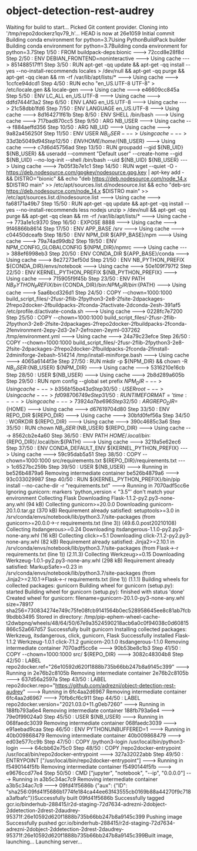 # object-detection-rest-audrey
Waiting for build to start...
Picked Git content provider.
Cloning into '/tmp/repo2dockerz1qv79_h'...
HEAD is now at 26e1059 Initial commit
Building conda environment for python=3.7Using PythonBuildPack builder
Building conda environment for python=3.7Building conda environment for python=3.7Step 1/50 : FROM buildpack-deps:bionic
 ---> 72ccd8e28f8d
Step 2/50 : ENV DEBIAN_FRONTEND=noninteractive
 ---> Using cache
 ---> 851488517ff1
Step 3/50 : RUN apt-get -qq update &&     apt-get -qq install --yes --no-install-recommends locales > /dev/null &&     apt-get -qq purge &&     apt-get -qq clean &&     rm -rf /var/lib/apt/lists/*
 ---> Using cache
 ---> 1ccfce94dcd1
Step 4/50 : RUN echo "en_US.UTF-8 UTF-8" > /etc/locale.gen &&     locale-gen
 ---> Using cache
 ---> e46609cc845a
Step 5/50 : ENV LC_ALL en_US.UTF-8
 ---> Using cache
 ---> ddfd7444f3a2
Step 6/50 : ENV LANG en_US.UTF-8
 ---> Using cache
 ---> 21c58dbb1fd6
Step 7/50 : ENV LANGUAGE en_US.UTF-8
 ---> Using cache
 ---> 8d164271f61b
Step 8/50 : ENV SHELL /bin/bash
 ---> Using cache
 ---> 717bad870cc5
Step 9/50 : ARG NB_USER
 ---> Using cache
 ---> f884aeffd356
Step 10/50 : ARG NB_UID
 ---> Using cache
 ---> 9a82a456250f
Step 11/50 : ENV USER ${NB_USER}
 ---> Using cache
 ---> 33d3b5049d94
Step 12/50 : ENV HOME /home/${NB_USER}
 ---> Using cache
 ---> c7d6d45756ad
Step 13/50 : RUN groupadd         --gid ${NB_UID}         ${NB_USER} &&     useradd         --comment "Default user"         --create-home         --gid ${NB_UID}         --no-log-init --shell /bin/bash         --uid ${NB_UID}         ${NB_USER}
 ---> Using cache
 ---> 7b05f3b7e1c1
Step 14/50 : RUN wget --quiet -O - https://deb.nodesource.com/gpgkey/nodesource.gpg.key |  apt-key add - &&     DISTRO="bionic" &&     echo "deb https://deb.nodesource.com/node_14.x $DISTRO main" >> /etc/apt/sources.list.d/nodesource.list &&     echo "deb-src https://deb.nodesource.com/node_14.x $DISTRO main" >> /etc/apt/sources.list.d/nodesource.list
 ---> Using cache
 ---> fa68171a49b7
Step 15/50 : RUN apt-get -qq update &&     apt-get -qq install --yes --no-install-recommends    less        nodejs        unzip        > /dev/null &&     apt-get -qq purge &&     apt-get -qq clean &&     rm -rf /var/lib/apt/lists/*
 ---> Using cache
 ---> 773a1e1c9370
Step 16/50 : EXPOSE 8888
 ---> Using cache
 ---> 9f46866b8614
Step 17/50 : ENV APP_BASE /srv
 ---> Using cache
 ---> c04450dceafb
Step 18/50 : ENV NPM_DIR ${APP_BASE}/npm
 ---> Using cache
 ---> 79a74ad99db2
Step 19/50 : ENV NPM_CONFIG_GLOBALCONFIG ${NPM_DIR}/npmrc
 ---> Using cache
 ---> 388ef6998eb3
Step 20/50 : ENV CONDA_DIR ${APP_BASE}/conda
 ---> Using cache
 ---> 8e27273ef50d
Step 21/50 : ENV NB_PYTHON_PREFIX ${CONDA_DIR}/envs/notebook
 ---> Using cache
 ---> 50e109f797f2
Step 22/50 : ENV KERNEL_PYTHON_PREFIX ${NB_PYTHON_PREFIX}
 ---> Using cache
 ---> 715905f9f45b
Step 23/50 : ENV PATH ${NB_PYTHON_PREFIX}/bin:${CONDA_DIR}/bin:${NPM_DIR}/bin:${PATH}
 ---> Using cache
 ---> 5aa6bcd326d1
Step 24/50 : COPY --chown=1000:1000 build_script_files/-2fusr-2flib-2fpython3-2e8-2fsite-2dpackages-2frepo2docker-2fbuildpacks-2fconda-2factivate-2dconda-2esh-391af5 /etc/profile.d/activate-conda.sh
 ---> Using cache
 ---> 0228fc7e7200
Step 25/50 : COPY --chown=1000:1000 build_script_files/-2fusr-2flib-2fpython3-2e8-2fsite-2dpackages-2frepo2docker-2fbuildpacks-2fconda-2fenvironment-2epy-2d3-2e7-2efrozen-2eyml-037262 /tmp/environment.yml
 ---> Using cache
 ---> 24a79c23efce
Step 26/50 : COPY --chown=1000:1000 build_script_files/-2fusr-2flib-2fpython3-2e8-2fsite-2dpackages-2frepo2docker-2fbuildpacks-2fconda-2finstall-2dminiforge-2ebash-514214 /tmp/install-miniforge.bash
 ---> Using cache
 ---> 4065a6144f3e
Step 27/50 : RUN mkdir -p ${NPM_DIR} && chown -R ${NB_USER}:${NB_USER} ${NPM_DIR}
 ---> Using cache
 ---> 5316210e16cb
Step 28/50 : USER ${NB_USER}
 ---> Using cache
 ---> 2b8d289a605b
Step 29/50 : RUN npm config --global set prefix ${NPM_DIR}
 ---> Using cache
 ---> b356b15ba43a
Step 30/50 : USER root
 ---> Using cache
 ---> fd098706749e
Step 31/50 : RUN TIMEFORMAT='time: %3R' bash -c 'time /tmp/install-miniforge.bash' && rm /tmp/install-miniforge.bash /tmp/environment.yml
 ---> Using cache
 ---> 73924a7be696
Step 32/50 : ARG REPO_DIR=${HOME}
 ---> Using cache
 ---> d67619704d80
Step 33/50 : ENV REPO_DIR ${REPO_DIR}
 ---> Using cache
 ---> 30bfd0fef56a
Step 34/50 : WORKDIR ${REPO_DIR}
 ---> Using cache
 ---> 390c4685c3a6
Step 35/50 : RUN chown ${NB_USER}:${NB_USER} ${REPO_DIR}
 ---> Using cache
 ---> 8562cb2e4a60
Step 36/50 : ENV PATH ${HOME}/.local/bin:${REPO_DIR}/.local/bin:${PATH}
 ---> Using cache
 ---> 3219a5e62ec6
Step 37/50 : ENV CONDA_DEFAULT_ENV ${KERNEL_PYTHON_PREFIX}
 ---> Using cache
 ---> 59c95dab5a51
Step 38/50 : COPY --chown=1000:1000 src/requirements.txt ${REPO_DIR}/requirements.txt
 ---> 1c6527bc259b
Step 39/50 : USER ${NB_USER}
 ---> Running in be526b4879a6
Removing intermediate container be526b4879a6
 ---> 93c033029987
Step 40/50 : RUN ${KERNEL_PYTHON_PREFIX}/bin/pip install --no-cache-dir -r "requirements.txt"
 ---> Running in 7070adf5cc6e
Ignoring gunicorn: markers 'python_version < "3.5"' don't match your environment
Collecting Flask
  Downloading Flask-1.1.2-py2.py3-none-any.whl (94 kB)
Collecting gunicorn>=20.0.0
  Downloading gunicorn-20.1.0.tar.gz (370 kB)
Requirement already satisfied: setuptools>=3.0 in /srv/conda/envs/notebook/lib/python3.7/site-packages (from gunicorn>=20.0.0->-r requirements.txt (line 3)) (49.6.0.post20210108)
Collecting itsdangerous>=0.24
  Downloading itsdangerous-1.1.0-py2.py3-none-any.whl (16 kB)
Collecting click>=5.1
  Downloading click-7.1.2-py2.py3-none-any.whl (82 kB)
Requirement already satisfied: Jinja2>=2.10.1 in /srv/conda/envs/notebook/lib/python3.7/site-packages (from Flask->-r requirements.txt (line 1)) (2.11.3)
Collecting Werkzeug>=0.15
  Downloading Werkzeug-1.0.1-py2.py3-none-any.whl (298 kB)
Requirement already satisfied: MarkupSafe>=0.23 in /srv/conda/envs/notebook/lib/python3.7/site-packages (from Jinja2>=2.10.1->Flask->-r requirements.txt (line 1)) (1.1.1)
Building wheels for collected packages: gunicorn
  Building wheel for gunicorn (setup.py): started
  Building wheel for gunicorn (setup.py): finished with status 'done'
  Created wheel for gunicorn: filename=gunicorn-20.1.0-py3-none-any.whl size=78917 sha256=730834274e749c75fe08fcb9141564b0ec528958645ee8c81ab7fcb9bdbb3495
  Stored in directory: /tmp/pip-ephem-wheel-cache-t2dwbpnq/wheels/48/64/50/67e9a3524590218acb6a0c0f94038c0d60815866c52a667d57
Successfully built gunicorn
Installing collected packages: Werkzeug, itsdangerous, click, gunicorn, Flask
Successfully installed Flask-1.1.2 Werkzeug-1.0.1 click-7.1.2 gunicorn-20.1.0 itsdangerous-1.1.0
Removing intermediate container 7070adf5cc6e
 ---> 90b53be8c1b3
Step 41/50 : COPY --chown=1000:1000 src/ ${REPO_DIR}
 ---> 3082c48304b8
Step 42/50 : LABEL repo2docker.ref="26e10592d620f1888b735b66bb247b8a9145c399"
 ---> Running in 2e76b2c8105b
Removing intermediate container 2e76b2c8105b
 ---> 637d56a2597a
Step 43/50 : LABEL repo2docker.repo="https://github.com/adrezni/object-detection-rest-audrey"
 ---> Running in 6fc4aa2d6967
Removing intermediate container 6fc4aa2d6967
 ---> 70fb6cf6c911
Step 44/50 : LABEL repo2docker.version="2021.03.0+11.g0eb7260"
 ---> Running in 188fb793a6e4
Removing intermediate container 188fb793a6e4
 ---> 79e0f99024a0
Step 45/50 : USER ${NB_USER}
 ---> Running in 068faedc3039
Removing intermediate container 068faedc3039
 ---> e91aebad9caa
Step 46/50 : ENV PYTHONUNBUFFERED=1
 ---> Running in 40b009868479
Removing intermediate container 40b009868479
 ---> ed03e577cc9b
Step 47/50 : COPY /python3-login /usr/local/bin/python3-login
 ---> 64cbb62e75c0
Step 48/50 : COPY /repo2docker-entrypoint /usr/local/bin/repo2docker-entrypoint
 ---> 327a32022abb
Step 49/50 : ENTRYPOINT ["/usr/local/bin/repo2docker-entrypoint"]
 ---> Running in f5490144f5fb
Removing intermediate container f5490144f5fb
 ---> e9676ccd77e4
Step 50/50 : CMD ["jupyter", "notebook", "--ip", "0.0.0.0"]
 ---> Running in a3b5c34ac7c9
Removing intermediate container a3b5c34ac7c9
 ---> 09fd41f5686b
{"aux": {"ID": "sha256:09fd41f5686b1774fe184ca44ee63f43555cb0169b88a44270f9c718a3afbafc"}}Successfully built 09fd41f5686b
Successfully tagged gcr.io/binderhub-288415/r2d-staging-72d7634-adrezni-2dobject-2ddetection-2drest-2daudrey-95371f:26e10592d620f1888b735b66bb247b8a9145c399
Pushing image
Successfully pushed gcr.io/binderhub-288415/r2d-staging-72d7634-adrezni-2dobject-2ddetection-2drest-2daudrey-95371f:26e10592d620f1888b735b66bb247b8a9145c399Built image, launching...
Launching server...
